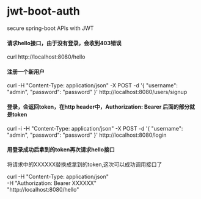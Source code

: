 # jwt-boot-auth
secure spring-boot APIs with JWT

#### 请求hello接口，由于没有登录，会收到403错误
curl http://localhost:8080/hello

#### 注册一个新用户
curl -H "Content-Type: application/json" -X POST -d '{
    "username": "admin",
    "password": "password"
}' http://localhost:8080/users/signup

#### 登录，会返回token，在http header中，Authorization: Bearer 后面的部分就是token
curl -i -H "Content-Type: application/json" -X POST -d '{
    "username": "admin",
    "password": "password"
}' http://localhost:8080/login

#### 用登录成功后拿到的token再次请求hello接口

将请求中的XXXXXX替换成拿到的token,这次可以成功调用接口了

curl -H "Content-Type: application/json" \
-H "Authorization: Bearer XXXXXX" \
"http://localhost:8080/hello"
